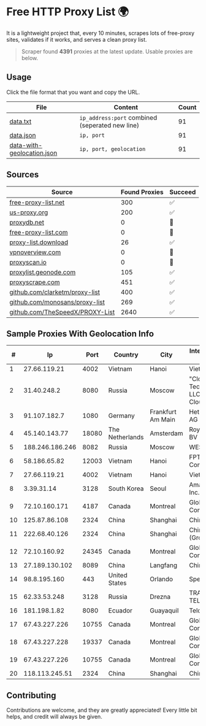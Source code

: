 
# Free HTTP Proxy List 🌍

It is a lightweight project that, every 10 minutes, scrapes lots of free-proxy sites, validates if it works, and serves a clean proxy list.


> Scraper found **4391** proxies at the latest update. Usable proxies are below.

## Usage

Click the file format that you want and copy the URL.


|File|Content|Count|
|----|-------|-----|
|[data.txt](https://raw.githubusercontent.com/themiralay/Proxy-List-World/master/data.txt)|`ip_address:port` combined (seperated new line)|91|
|[data.json](https://raw.githubusercontent.com/themiralay/Proxy-List-World/master/data.json)|`ip, port`|91|
|[data-with-geolocation.json](https://raw.githubusercontent.com/themiralay/Proxy-List-World/master/data-with-geolocation.json)|`ip, port, geolocation`|91|

## Sources

|Source|Found Proxies|Succeed|
|------|-------------|-------|
|[free-proxy-list.net](https://free-proxy-list.net)|300|✅|
|[us-proxy.org](https://www.us-proxy.org)|200|✅|
|[proxydb.net](http://proxydb.net)|0|🚫|
|[free-proxy-list.com](https://free-proxy-list.com/?page=&port=&type%5B%5D=http&type%5B%5D=https&up_time=0&search=Search)|0|🚫|
|[proxy-list.download](https://www.proxy-list.download/HTTP)|26|✅|
|[vpnoverview.com](https://vpnoverview.com/privacy/anonymous-browsing/free-proxy-servers)|0|🚫|
|[proxyscan.io](https://www.proxyscan.io)|0|🚫|
|[proxylist.geonode.com](https://proxylist.geonode.com/api/proxy-list?limit=300&page=1&sort_by=lastChecked&sort_type=desc&protocols=http,https)|105|✅|
|[proxyscrape.com](https://api.proxyscrape.com/v2/?request=displayproxies&protocol=http&timeout=10000&country=all&ssl=all&anonymity=all)|451|✅|
|[github.com/clarketm/proxy-list](https://raw.githubusercontent.com/clarketm/proxy-list/master/proxy-list-raw.txt)|400|✅|
|[github.com/monosans/proxy-list](https://raw.githubusercontent.com/monosans/proxy-list/main/proxies/http.txt)|269|✅|
|[github.com/TheSpeedX/PROXY-List](https://raw.githubusercontent.com/TheSpeedX/PROXY-List/master/http.txt)|2640|✅|


## Sample Proxies With Geolocation Info

|#|Ip|Port|Country|City|Internet Service Provider|
|-|--|----|-------|----|-------------------------|
|1|27.66.119.21|4002|Vietnam|Hanoi|Viettel Group|
|2|31.40.248.2|8080|Russia|Moscow|"Cloud Technologies" LLC trading as Cloud.ru|
|3|91.107.182.7|1080|Germany|Frankfurt Am Main|Hetzner Online AG|
|4|45.140.143.77|18080|The Netherlands|Amsterdam|RoyaleHosting BV|
|5|188.246.186.246|8082|Russia|Moscow|WEST-CALL|
|6|58.186.65.82|12003|Vietnam|Hanoi|FPT Telecom Company|
|7|27.66.119.21|4002|Vietnam|Hanoi|Viettel Group|
|8|3.39.31.14|3128|South Korea|Seoul|Amazon.com, Inc.|
|9|72.10.160.171|4187|Canada|Montreal|GloboTech Communications|
|10|125.87.86.108|2324|China|Shanghai|China Telecom|
|11|222.68.40.126|2324|China|Shanghai|China Telecom (Group)|
|12|72.10.160.92|24345|Canada|Montreal|GloboTech Communications|
|13|27.189.130.102|8089|China|Langfang|Chinanet|
|14|98.8.195.160|443|United States|Orlando|Spectrum|
|15|62.33.53.248|3128|Russia|Drezna|TRANS-TELECOM|
|16|181.198.1.82|8080|Ecuador|Guayaquil|Telconet S.A|
|17|67.43.227.226|10755|Canada|Montreal|GloboTech Communications|
|18|67.43.227.228|19337|Canada|Montreal|GloboTech Communications|
|19|67.43.227.226|10755|Canada|Montreal|GloboTech Communications|
|20|118.113.245.51|2324|China|Shanghai|Chinanet|



## Contributing

Contributions are welcome, and they are greatly appreciated! Every
little bit helps, and credit will always be given.

